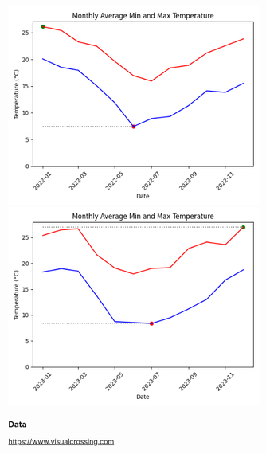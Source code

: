 
<img src="img/Pymble2022.png" alt="Pymble2023" style="height: 400px; width: 800px;">

<img src="img/Pymble2023.png" alt="Pymble2023" style="height: 400px; width: 800px;">

### Data
https://www.visualcrossing.com